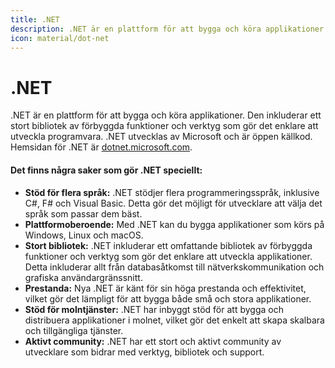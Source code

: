 ```yaml
---
title: .NET
description: .NET är en plattform för att bygga och köra applikationer
icon: material/dot-net
---
```


# .NET

.NET är en plattform för att bygga och köra applikationer. Den inkluderar ett stort bibliotek av förbyggda funktioner och verktyg som gör det enklare att utveckla programvara. .NET utvecklas av Microsoft och är öppen källkod. Hemsidan för .NET är [dotnet.microsoft.com](https://dotnet.microsoft.com/).

#### Det finns några saker som gör .NET speciellt:

* **Stöd för flera språk:** .NET stödjer flera programmeringsspråk, inklusive C#, F# och Visual Basic. Detta gör det möjligt för utvecklare att välja det språk som passar dem bäst.
* **Plattformoberoende:** Med .NET kan du bygga applikationer som körs på Windows, Linux och macOS.
* **Stort bibliotek:** .NET inkluderar ett omfattande bibliotek av förbyggda funktioner och verktyg som gör det enklare att utveckla applikationer. Detta inkluderar allt från databasåtkomst till nätverkskommunikation och grafiska användargränssnitt.
* **Prestanda:** Nya .NET är känt för sin höga prestanda och effektivitet, vilket gör det lämpligt för att bygga både små och stora applikationer.
* **Stöd för molntjänster:** .NET har inbyggt stöd för att bygga och distribuera applikationer i molnet, vilket gör det enkelt att skapa skalbara och tillgängliga tjänster.
* **Aktivt community:** .NET har ett stort och aktivt community av utvecklare som bidrar med verktyg, bibliotek och support.

